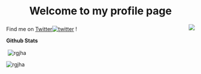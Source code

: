 ### 
<h1 align="center"> Welcome to my profile page </h1>  
<a href="https://komarev.com/ghpvc/?username=rgjha"><img align="right" src="https://komarev.com/ghpvc/?username=rgjha&color=orange" /></a>


<h3 align="center">  </p></h3>

Find me on [Twitter](https://twitter.com/rgjha1989)[![twitter][1.1]][1] !
<!---💻 [site](https://rgjha.github.io)-->

[1.1]: http://i.imgur.com/wWzX9uB.png (twitter icon with padding)

[1]: http://www.twitter.com/rgjha1989


 <summary><b>Github Stats</b></summary>
 <p>&nbsp;<img align="center" src="https://github-readme-stats.vercel.app/api?username=rgjha&show_icons=true&locale=en&theme=algolia" alt="rgjha" /></p>

<p><img align="left" src="https://github-readme-stats.vercel.app/api/top-langs?username=rgjha&show_icons=true&theme=algolia&locale=en&layout=compact" alt="rgjha" /></p>  


